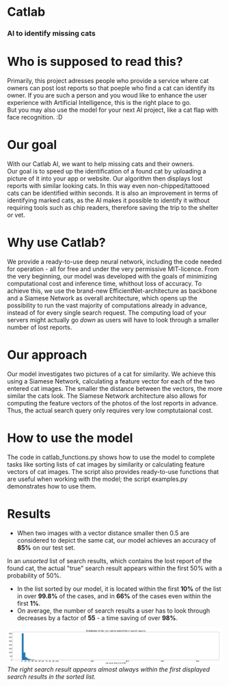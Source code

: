 # Catlab
### AI to identify missing cats

# Who is supposed to read this?
Primarily, this project adresses people who provide a service where cat owners can post lost reports so that poeple who find a cat can identify its owner. If you are such a person and you woud like to enhance the user experience with Artificial Intelligence, this is the right place to go. <br>
But you may also use the model for your next AI project, like a cat flap with face recognition. :D

# Our goal
With our Catlab AI, we want to help missing cats and their owners. <br>
Our goal is to speed up the identification of a found cat by uploading a picture of it into your app or website. Our algorithm then displays lost reports with similar looking cats. In this way even non-chipped/tattooed cats can be identified within seconds. It is also an improvement in terms of identifying marked cats, as the AI makes it possible to identify it without requiring tools such as chip readers, therefore saving the trip to the shelter or vet.

# Why use Catlab?
We provide a ready-to-use deep neural network, including the code needed for operation - all for free and under the very permissive MIT-licence. From the very beginning, our model was developed with the goals of minimizing computational cost and inference time, whithout loss of accuracy. To achieve this, we use the brand-new EfficientNet-architecture as backbone and a Siamese Network as overall architecture, which opens up the possibility to run the vast majority of computations already in advance, instead of for every single search request. The computing load of your servers might actually go _down_ as users will have to look through a smaller number of lost reports.

# Our approach
Our model investigates two pictures of a cat for similarity. We achieve this using a Siamese Network, calculating a feature vector for each of the two entered cat images. The smaller the distance between the vectors, the more similar the cats look. 
The Siamese Network architecture also allows for computing the feature vectors of the photos of the lost reports in advance. Thus, the actual search query only requires very low comptutaional cost. 

# How to use the model
The code in catlab_functions.py shows how to use the model to complete tasks like sorting lists of cat images by similarity or calculating feature vectors of cat images. The script also provides ready-to-use functions that are useful when working with the model; the script examples.py demonstrates how to use them.

# Results
* When two images with a vector distance smaller then 0.5 are considered to depict the same cat, our model achieves an accuracy of **85%** on our test set.

In an _unsorted_ list of search results, which contains the lost report of the found cat, the actual "true" search result appears within the first 50% with a probability of 50%. <br>
* In the list sorted by our model, it is located within the first **10%** of the list in over **99.8%** of the cases, and in **66%** of the cases even within the first **1%**. <br>
* On average, the number of search results a user has to look through decreases by a factor of **55** - a time saving of over **98%**.

![Histogram](https://github.com/Leonard-P/Catlab/blob/main/histogram.png)
_The right search result appears almost always within the first displayed search results in the sorted list._
